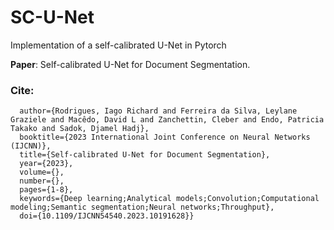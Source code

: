 # SC-U-Net
Implementation of a self-calibrated U-Net in Pytorch

**Paper**: Self-calibrated U-Net for Document Segmentation.

### Cite:
```@INPROCEEDINGS{10191628,
  author={Rodrigues, Iago Richard and Ferreira da Silva, Leylane Graziele and Macêdo, David L and Zanchettin, Cleber and Endo, Patricia Takako and Sadok, Djamel Hadj},
  booktitle={2023 International Joint Conference on Neural Networks (IJCNN)}, 
  title={Self-calibrated U-Net for Document Segmentation}, 
  year={2023},
  volume={},
  number={},
  pages={1-8},
  keywords={Deep learning;Analytical models;Convolution;Computational modeling;Semantic segmentation;Neural networks;Throughput},
  doi={10.1109/IJCNN54540.2023.10191628}}

